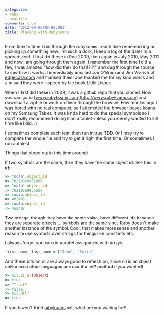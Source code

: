 ```yaml
---
categories:
- ruby
- practice
comments: true
date: "2012-09-06T00:00:00Z"
title: Playing with RubyKoans
---
```


From time to time I run through the rubykoans...each time remembering or picking up something new. I'm such a dork, I keep a log of the dates in a spreadsheet. I first did these in Dec 2009, then again in July 2010, May 2011 and now I am going through them again. I remember the first time I did a few, I was amazed "how did they do that!?!?!" and dug through the source to see how it works. I immediately emailed Joe O'Brien and Jim Weirich at [edgecase.com](http://www.edgecase.com) and thanked them! Joe thanked me for my kind words and Jim said they were inspired by the book Little Lisper. 

When I first did these in 2009, it was a github repo that you cloned. Now you can go to [www.rubykoans.com](http://www.rubykoans.com) and download a zipfile or work on them through the browser! Few months ago I was bored with no real computer, so I attempted the browser based koans on my Samsung Tablet. It was kinda hard to do the special symbols so I don't really recommend doing it on a tablet unless you merely wanted to kill time like I did. :)
<!--more-->

I sometimes complete each test, then run in true TDD. Or I may try to complete the whole file and try to get it right the first time. Or sometimes I run autotest.

Things that stood out in this time around:

If two symbols are the same, then they have the same object id. See this in irb:
```ruby
>> "nola".object_id
=> 70210069961800
>> "nola".object_id
=> 70210069955500
>> :nola.object_id
=> 462408
>> :nola.object_id
=> 462408
```

Two strings, though they have the same value, have different ids because they are separate objects ... symbols are the same since Ruby doesn't make another instance of the symbol. Cool, that makes more sense and another reason to use symbols over strings for things like constants etc.

I always forget you can do parallel assignment with arrays: 
```ruby
first_name, last_name = ["John", "Smith"]    
```

And these bits on nil are always good to refresh on, since nil is an object unlike most other languages and use the .nil? method if you want nil!

```ruby
>> nil.is_a?(Object)
=> true
>> "".nil?
=> false
>> nil.nil?
=> true
```

If you haven't tried [rubykoans](http://www.rubykoans.com) yet, what are you waiting for!!